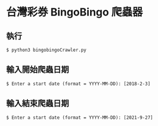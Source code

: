 # 台灣彩券 BingoBingo 爬蟲器

## 執行
``` 
$ python3 bingobingoCrawler.py
```

## 輸入開始爬蟲日期
```
$ Enter a start date (format = YYYY-MM-DD): [2018-2-3]
```

## 輸入結束爬蟲日期
```
$ Enter a start date (format = YYYY-MM-DD): [2021-9-27]
```

